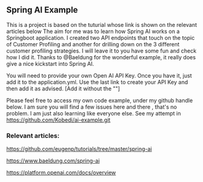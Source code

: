 ## Spring AI Example

This is a project is based on the tuturial whose link is shown on the relevant articles below
The aim for me was to learn how Spring AI works on a Springboot application. I created two API endpoints that touch on the topic 
of Customer Profiling and another for drilling down on the 3 different customer profiling strategies. I will leave it to you have some fun 
and check how I did it. Thanks to @Baeldung for the wonderful example, it really does give a nice kickstart into Spring AI. 

You will need to provide your own Open AI API Key. Once you have it, just add it to the application.yml. Use the last link to create your 
API Key and then add it as advised. [Add it without the ""]
 

Please feel free to access my own code example, under my github handle below. I am sure you will find a few issues here and there
, that's no problem. I am just also learning like everyone else. See my attempt in  https://github.com/Kobedi/ai-example.git

 
### Relevant articles:
 https://github.com/eugenp/tutorials/tree/master/spring-ai

 https://www.baeldung.com/spring-ai


https://platform.openai.com/docs/overview 


 
